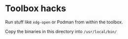 # Toolbox hacks

Run stuff like `xdg-open` or Podman from within the toolbox.

Copy the binaries in this directory into `/usr/local/bin/`
